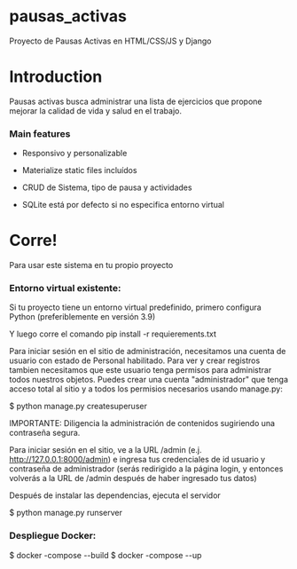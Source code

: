 # pausas_activas
Proyecto de Pausas Activas en HTML/CSS/JS y Django


# Introduction

Pausas activas busca administrar una lista de ejercicios que propone mejorar la calidad de vida y salud en el trabajo. 

### Main features

* Responsivo y personalizable

* Materialize static files incluídos

* CRUD de Sistema, tipo de pausa y actividades

* SQLite está por defecto si no especifica entorno virtual

# Corre!

Para usar este sistema en tu propio proyecto

### Entorno virtual existente:

Si tu proyecto tiene un entorno virtual predefinido, primero configura Python (preferiblemente en versión 3.9)

Y luego corre el comando pip install -r requierements.txt

Para iniciar sesión en el sitio de administración, necesitamos una cuenta de usuario con estado de Personal habilitado. Para ver y crear registros tambien necesitamos que este usuario tenga permisos para administrar todos nuestros objetos. Puedes crear una cuenta  "administrador" que tenga acceso total al sitio y a todos los permisios necesarios usando manage.py:

$ python manage.py createsuperuser

IMPORTANTE: Diligencia la administración de contenidos sugiriendo una contraseña segura.

Para iniciar sesión en el sitio, ve a la URL /admin (e.j. http://127.0.0.1:8000/admin) e ingresa tus credenciales de id usuario y contraseña de administrador (serás redirigido a la página login, y entonces volverás a la URL de /admin después de haber ingresado tus datos)

Después de instalar las dependencias, ejecuta el servidor 

$ python manage.py runserver

### Despliegue Docker:

$ docker -compose --build
$ docker -compose --up



